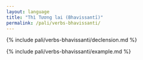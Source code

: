 ```yaml
---
layout: language
title: "Thì Tương lai (Bhavissantī)"
permalink: /pali/verbs-bhavissanti/
---
```


{% include pali/verbs-bhavissanti/declension.md %}

{% include pali/verbs-bhavissanti/example.md %}
